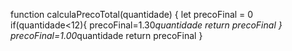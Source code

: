 function calculaPrecoTotal(quantidade) {
  let precoFinal = 0
  if(quantidade<12){
    precoFinal=1.30*quantidade
    return precoFinal
  }
  precoFinal=1.00*quantidade
  return precoFinal
}